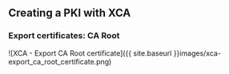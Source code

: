## Creating a PKI with XCA

### Export certificates: CA Root

![XCA - Export CA Root certificate]({{ site.baseurl }}images/xca-export_ca_root_certificate.png)


